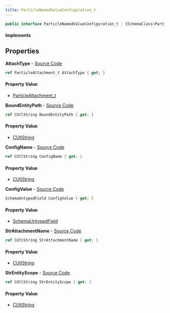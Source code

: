 ```yaml
---
title: ParticleNamedValueConfiguration_t
---
```


```csharp
public interface ParticleNamedValueConfiguration_t : ISchemaClass<ParticleNamedValueConfiguration_t>, ISchemaField, ISchemaClass, INativeHandle
```

#### Implements

## Properties

**AttachType** - [Source Code](https://github.com/swiftly-solution/swiftlys2/blob/master/managed/src/SwiftlyS2.Generated/Schemas/Interfaces/ParticleNamedValueConfiguration_t.cs#L21)

```csharp
ref ParticleAttachment_t AttachType { get; }
```

#### Property Value

- [ParticleAttachment_t](/docs/api/shared/schemadefinitions/particleattachment_t)

**BoundEntityPath** - [Source Code](https://github.com/swiftly-solution/swiftlys2/blob/master/managed/src/SwiftlyS2.Generated/Schemas/Interfaces/ParticleNamedValueConfiguration_t.cs#L23)

```csharp
ref CUtlString BoundEntityPath { get; }
```

#### Property Value

- [CUtlString](/docs/api/shared/natives/cutlstring)

**ConfigName** - [Source Code](https://github.com/swiftly-solution/swiftlys2/blob/master/managed/src/SwiftlyS2.Generated/Schemas/Interfaces/ParticleNamedValueConfiguration_t.cs#L16)

```csharp
ref CUtlString ConfigName { get; }
```

#### Property Value

- [CUtlString](/docs/api/shared/natives/cutlstring)

**ConfigValue** - [Source Code](https://github.com/swiftly-solution/swiftlys2/blob/master/managed/src/SwiftlyS2.Generated/Schemas/Interfaces/ParticleNamedValueConfiguration_t.cs#L19)

```csharp
SchemaUntypedField ConfigValue { get; }
```

#### Property Value

- [SchemaUntypedField](/docs/api/shared/schemas/schemauntypedfield)

**StrAttachmentName** - [Source Code](https://github.com/swiftly-solution/swiftlys2/blob/master/managed/src/SwiftlyS2.Generated/Schemas/Interfaces/ParticleNamedValueConfiguration_t.cs#L27)

```csharp
ref CUtlString StrAttachmentName { get; }
```

#### Property Value

- [CUtlString](/docs/api/shared/natives/cutlstring)

**StrEntityScope** - [Source Code](https://github.com/swiftly-solution/swiftlys2/blob/master/managed/src/SwiftlyS2.Generated/Schemas/Interfaces/ParticleNamedValueConfiguration_t.cs#L25)

```csharp
ref CUtlString StrEntityScope { get; }
```

#### Property Value

- [CUtlString](/docs/api/shared/natives/cutlstring)


